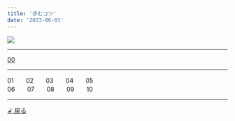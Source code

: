 ```yaml
---
title: '歩むコツ'
date: '2023-06-01'
---
```

![](/images/00.jpg)
***
[00](/posts/00_00)
***
01　　02　　03　　04　　05  
06　　07　　08　　09　　10
***
[ ↲ 戻る ](/posts/0)
